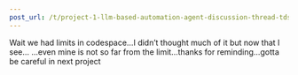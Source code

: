 ```yaml
---
post_url: /t/project-1-llm-based-automation-agent-discussion-thread-tds-jan-2025/164277/635
---
```

Wait we had limits in codespace…I didn’t thought much of it but now that I see… …even mine is not so far from the limit…thanks for reminding…gotta be careful in next project